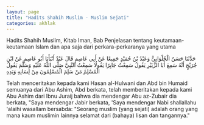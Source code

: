 ```yaml
---
layout: page
title: "Hadits Shahih Muslim - Muslim Sejati"
categories: akhlak
---
```


Hadits Shahih Muslim, Kitab Iman, Bab Penjelasan tentang keutamaan-keutamaan Islam dan apa saja dari perkara-perkaranya yang utama

<p class="arab">
حَدَّثَنَا حَسَنٌ الْحُلْوَانِيُّ وَعَبْدُ بْنُ حُمَيْدٍ جَمِيعًا عَنْ أَبِي عَاصِمٍ قَالَ عَبْدٌ أَنْبَأَنَا أَبُو عَاصِمٍ عَنْ ابْنِ جُرَيْجٍ أَنَّهُ سَمِعَ أَبَا الزُّبَيْرِ يَقُولُ سَمِعْتُ جَابِرًا يَقُولُا سَمِعْتُ النَّبِيَّ صَلَّى اللَّهُ عَلَيْهِ وَسَلَّمَ يَقُولُ الْمُسْلِمُ مَنْ سَلِمَ الْمُسْلِمُونَ مِنْ لِسَانِهِ وَيَدِهِ
</p>

Telah menceritakan kepada kami Hasan al-Hulwani dan Abd bin Humaid semuanya dari Abu Ashim, Abd berkata, telah memberitakan kepada kami Abu Ashim dari Ibnu Juraij bahwa dia mendengar Abu az-Zubair dia berkata, "Saya mendengar Jabir berkata, 'Saya mendengar Nabi shallallahu 'alaihi wasallam bersabda: "Seorang muslim (yang sejati) adalah orang yang mana kaum muslimin lainnya selamat dari (bahaya) lisan dan tangannya."


<!-- https://www.hadits.id/hadits/muslim/58 -->